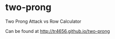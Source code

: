 two-prong
=========

Two Prong Attack vs Row Calculator

Can be found at http://tr4656.github.io/two-prong